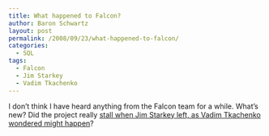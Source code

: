 ```yaml
---
title: What happened to Falcon?
author: Baron Schwartz
layout: post
permalink: /2008/09/23/what-happened-to-falcon/
categories:
  - SQL
tags:
  - Falcon
  - Jim Starkey
  - Vadim Tkachenko
---
```

I don&#8217;t think I have heard anything from the Falcon team for a while. What&#8217;s new? Did the project really [stall when Jim Starkey left, as Vadim Tkachenko wondered might happen][1]?

 [1]: http://www.mysqlperformanceblog.com/2008/06/22/will-falcon-fly/